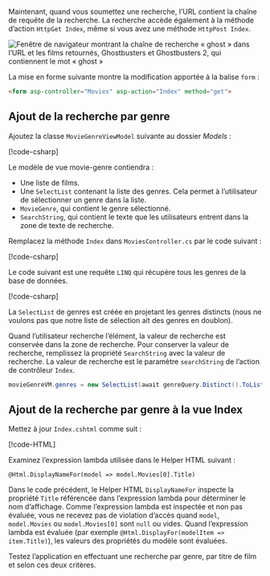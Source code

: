 <!--
[!code-html[](~/tutorials/first-mvc-app/start-mvc/sample/MvcMovie/Views/Shared/_Layout.cshtml?highlight=7,31)]


[!code-csharp[](~/tutorials/first-mvc-app/start-mvc/sample/MvcMovie/Controllers/MoviesController.cs?name=snippet_1stSearch)]

[!code-csharp[](~/tutorials/first-mvc-app/start-mvc/sample/MvcMovie/Controllers/MoviesController.cs?name=snippet_SearchNull)]

![Index view](~/tutorials/first-mvc-app/search/_static/ghost.png)


[!code-csharp[](~/tutorials/first-mvc-app/start-mvc/sample/MvcMovie/Startup.cs?highlight=5&name=snippet_1)]

--> 

Maintenant, quand vous soumettez une recherche, l’URL contient la chaîne de requête de la recherche. La recherche accède également à la méthode d’action `HttpGet Index`, même si vous avez une méthode `HttpPost Index`.

![Fenêtre de navigateur montrant la chaîne de recherche « ghost » dans l’URL et les films retournés, Ghostbusters et Ghostbusters 2, qui contiennent le mot « ghost »](~/tutorials/first-mvc-app/search/_static/search_get.png)

La mise en forme suivante montre la modification apportée à la balise `form` :

```html
<form asp-controller="Movies" asp-action="Index" method="get">
   ```

## <a name="adding-search-by-genre"></a>Ajout de la recherche par genre

Ajoutez la classe `MovieGenreViewModel` suivante au dossier *Models* :

[!code-csharp[](~/tutorials/first-mvc-app/start-mvc/sample/MvcMovie/Models/MovieGenreViewModel.cs)]

Le modèle de vue movie-genre contiendra :

   * Une liste de films.
   * Une `SelectList` contenant la liste des genres. Cela permet à l’utilisateur de sélectionner un genre dans la liste.
   * `MovieGenre`, qui contient le genre sélectionné.
   * `SearchString`, qui contient le texte que les utilisateurs entrent dans la zone de texte de recherche.

Remplacez la méthode `Index` dans `MoviesController.cs` par le code suivant :

[!code-csharp[](~/tutorials/first-mvc-app/start-mvc/sample/MvcMovie/Controllers/MoviesController.cs?name=snippet_SearchGenre)]

Le code suivant est une requête `LINQ` qui récupère tous les genres de la base de données.

[!code-csharp[](~/tutorials/first-mvc-app/start-mvc/sample/MvcMovie/Controllers/MoviesController.cs?name=snippet_LINQ)]

La `SelectList` de genres est créée en projetant les genres distincts (nous ne voulons pas que notre liste de sélection ait des genres en doublon).

Quand l’utilisateur recherche l’élément, la valeur de recherche est conservée dans la zone de recherche. Pour conserver la valeur de recherche, remplissez la propriété `SearchString` avec la valeur de recherche. La valeur de recherche est le paramètre `searchString` de l’action de contrôleur `Index`.

```csharp
movieGenreVM.genres = new SelectList(await genreQuery.Distinct().ToListAsync())
```

## <a name="adding-search-by-genre-to-the-index-view"></a>Ajout de la recherche par genre à la vue Index

Mettez à jour `Index.cshtml` comme suit :

[!code-HTML[](~/tutorials/first-mvc-app/start-mvc/sample/MvcMovie/Views/Movies/IndexFormGenreNoRating.cshtml?highlight=1,15,16,17,28,31,34,37,43)]

Examinez l’expression lambda utilisée dans le Helper HTML suivant :

`@Html.DisplayNameFor(model => model.Movies[0].Title)`
 
Dans le code précédent, le Helper HTML `DisplayNameFor` inspecte la propriété `Title` référencée dans l’expression lambda pour déterminer le nom d’affichage. Comme l’expression lambda est inspectée et non pas évaluée, vous ne recevez pas de violation d’accès quand `model`, `model.Movies` ou `model.Movies[0]` sont `null` ou vides. Quand l’expression lambda est évaluée (par exemple `@Html.DisplayFor(modelItem => item.Title)`), les valeurs des propriétés du modèle sont évaluées.

Testez l’application en effectuant une recherche par genre, par titre de film et selon ces deux critères.

